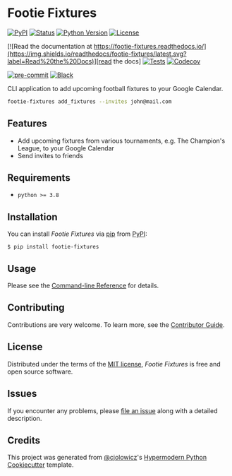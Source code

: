 # Footie Fixtures

[![PyPI](https://img.shields.io/pypi/v/footie-fixtures.svg)][pypi_]
[![Status](https://img.shields.io/pypi/status/footie-fixtures.svg)][status]
[![Python Version](https://img.shields.io/pypi/pyversions/footie-fixtures)][python version]
[![License](https://img.shields.io/pypi/l/footie-fixtures)][license]

[![Read the documentation at https://footie-fixtures.readthedocs.io/](https://img.shields.io/readthedocs/footie-fixtures/latest.svg?label=Read%20the%20Docs)][read the docs]
[![Tests](https://github.com/dbatten5/footie-fixtures/workflows/Tests/badge.svg)][tests]
[![Codecov](https://codecov.io/gh/dbatten5/footie-fixtures/branch/main/graph/badge.svg)][codecov]

[![pre-commit](https://img.shields.io/badge/pre--commit-enabled-brightgreen?logo=pre-commit&logoColor=white)][pre-commit]
[![Black](https://img.shields.io/badge/code%20style-black-000000.svg)][black]

[pypi_]: https://pypi.org/project/footie-fixtures/
[status]: https://pypi.org/project/footie-fixtures/
[python version]: https://pypi.org/project/footie-fixtures
[read the docs]: https://footie-fixtures.readthedocs.io/
[tests]: https://github.com/dbatten5/footie-fixtures/actions?workflow=Tests
[codecov]: https://app.codecov.io/gh/dbatten5/footie-fixtures
[pre-commit]: https://github.com/pre-commit/pre-commit
[black]: https://github.com/psf/black

CLI application to add upcoming football fixtures to your Google Calendar.

```bash
footie-fixtures add_fixtures --invites john@mail.com
```

## Features

- Add upcoming fixtures from various tournaments, e.g. The Champion's League, to
  your Google Calendar
- Send invites to friends

## Requirements

- `python >= 3.8`

## Installation

You can install _Footie Fixtures_ via [pip] from [PyPI]:

```console
$ pip install footie-fixtures
```

## Usage

Please see the [Command-line Reference] for details.

## Contributing

Contributions are very welcome.
To learn more, see the [Contributor Guide].

## License

Distributed under the terms of the [MIT license][license],
_Footie Fixtures_ is free and open source software.

## Issues

If you encounter any problems,
please [file an issue] along with a detailed description.

## Credits

This project was generated from [@cjolowicz]'s [Hypermodern Python Cookiecutter] template.

[@cjolowicz]: https://github.com/cjolowicz
[pypi]: https://pypi.org/
[hypermodern python cookiecutter]: https://github.com/cjolowicz/cookiecutter-hypermodern-python
[file an issue]: https://github.com/dbatten5/footie-fixtures/issues
[pip]: https://pip.pypa.io/

<!-- github-only -->

[license]: https://github.com/dbatten5/footie-fixtures/blob/main/LICENSE
[contributor guide]: https://github.com/dbatten5/footie-fixtures/blob/main/CONTRIBUTING.md
[command-line reference]: https://footie-fixtures.readthedocs.io/en/latest/usage.html
